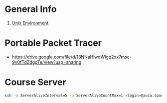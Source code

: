 # General Info

1. [Unix Environment](https://drive.google.com/open?id=0B85z_dQxOMgLNDN3QTFrSmYxZm8)

# Portable Packet Tracer

* <https://drive.google.com/file/d/18NNaHlwqWlgq2xx7msc-9v0fTdZdgpTe/view?usp=sharing>

# Course Server

```bash
ssh -o ServerAliveInterval=5 -o ServerAliveCountMax=1 <login>@auca.space
```
